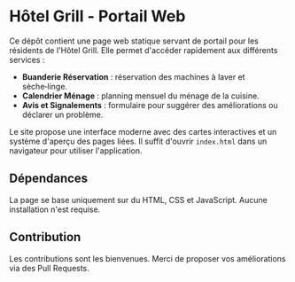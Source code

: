 # Hôtel Grill - Portail Web

Ce dépôt contient une page web statique servant de portail pour les résidents de l'Hôtel Grill. Elle permet d'accéder rapidement aux différents services :

- **Buanderie Réservation** : réservation des machines à laver et sèche‑linge.
- **Calendrier Ménage** : planning mensuel du ménage de la cuisine.
- **Avis et Signalements** : formulaire pour suggérer des améliorations ou déclarer un problème.

Le site propose une interface moderne avec des cartes interactives et un système d'aperçu des pages liées. Il suffit d'ouvrir `index.html` dans un navigateur pour utiliser l'application.

## Dépendances

La page se base uniquement sur du HTML, CSS et JavaScript. Aucune installation n'est requise.

## Contribution

Les contributions sont les bienvenues. Merci de proposer vos améliorations via des Pull Requests.

